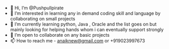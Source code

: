 - 👋 Hi, I’m @Pushpullpirate
- 👀 I’m interested in learning any in demand coding skill and language by collaborating on small projects
- 🌱 I’m currently learning python, Java , Oracle and the list goes on but mainly looking for helping hands whom i can eventually support strongly
- 💞️ I’m open to collaborate on any basic projects 
- 📫 How to reach me - anaiknew@gmail.com or +919023997673

<!---
Pushpullpirate/Pushpullpirate is a ✨ special ✨ repository because its `README.md` (this file) appears on your GitHub profile.
You can click the Preview link to take a look at your changes.
--->
